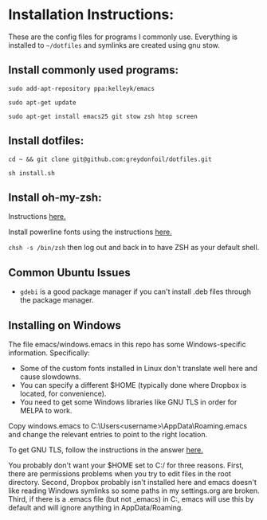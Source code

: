 # Installation Instructions:

These are the config files for programs I commonly use. Everything is installed to `~/dotfiles` and symlinks are created using gnu stow. 

## Install commonly used programs:

`sudo add-apt-repository ppa:kelleyk/emacs`

`sudo apt-get update`

`sudo apt-get install emacs25 git stow zsh htop screen`

## Install dotfiles:

`cd ~ && git clone git@github.com:greydonfoil/dotfiles.git`

`sh install.sh`

## Install oh-my-zsh:

Instructions [here.](https://github.com/robbyrussell/oh-my-zsh)

Install powerline fonts using the instructions [here.](https://powerline.readthedocs.io/en/latest/installation/linux.html#fonts-installation)

`chsh -s /bin/zsh` then log out and back in to have ZSH as your default shell. 

## Common Ubuntu Issues

* `gdebi` is a good package manager if you can't install .deb files through the package manager.

## Installing on Windows

The file emacs/windows.emacs in this repo has some Windows-specific information. Specifically:

* Some of the custom fonts installed in Linux don't translate well here and cause slowdowns.
* You can specify a different $HOME (typically done where Dropbox is located, for convenience).
* You need to get some Windows libraries like GNU TLS in order for MELPA to work.

Copy windows.emacs to C:\Users\<username>\AppData\Roaming\.emacs and change the relevant entries to point to the right location. 

To get GNU TLS, follow the instructions in the answer [here.](https://emacs.stackexchange.com/questions/27202/how-do-i-install-gnutls-for-emacs-25-1-on-windows)

You probably don't want your $HOME set to C:/ for three reasons. First, there are permissions problems when you try to edit files in the root directory. Second, Dropbox probably isn't installed here and emacs doesn't like reading Windows symlinks so some paths in my settings.org are broken. Third, if there is a .emacs file (but not _emacs) in C:\, emacs will use this by default and will ignore anything in AppData/Roaming. 
